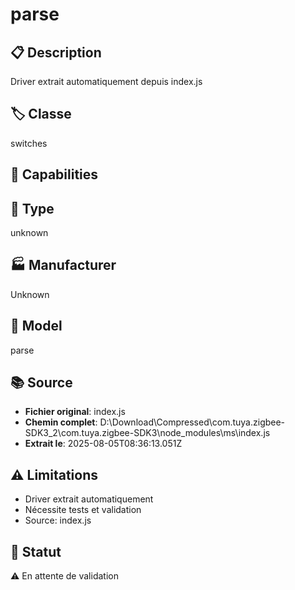 # parse

## 📋 Description
Driver extrait automatiquement depuis index.js

## 🏷️ Classe
switches

## 🔧 Capabilities


## 📡 Type
unknown

## 🏭 Manufacturer
Unknown

## 📱 Model
parse

## 📚 Source
- **Fichier original**: index.js
- **Chemin complet**: D:\Download\Compressed\com.tuya.zigbee-SDK3_2\com.tuya.zigbee-SDK3\node_modules\ms\index.js
- **Extrait le**: 2025-08-05T08:36:13.051Z

## ⚠️ Limitations
- Driver extrait automatiquement
- Nécessite tests et validation
- Source: index.js

## 🚀 Statut
⚠️ En attente de validation
